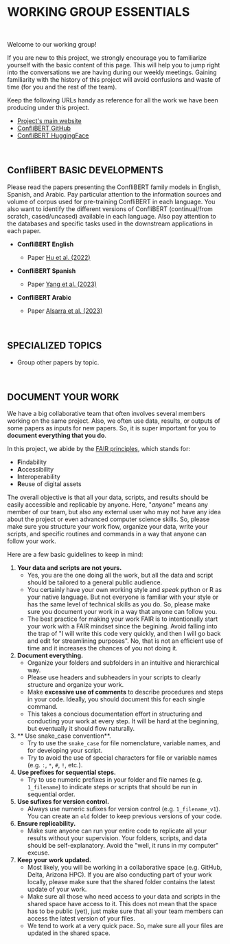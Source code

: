 # WORKING GROUP ESSENTIALS

<br />
 
Welcome to our working group! 

If you are new to this project, we strongly encourage you to familiarize yourself with the basic content of this page. This will help you to jump right into the conversations we are having during our weekly meetings. Gaining familiarity with the history of this project will avoid confusions and waste of time (for you and the rest of the team).

Keep the following URLs handy as reference for all the work we have been producing under this project.

   * [Project's main website](https://eventdata.utdallas.edu/)
   * [ConfliBERT GitHub](https://github.com/eventdata/ConfliBERT)
   * [ConfliBERT HuggingFace](https://huggingface.co/eventdata-utd)

<br />

## ConfliBERT BASIC DEVELOPMENTS

Please read the papers presenting the ConfliBERT family models in English, Spanish, and Arabic. 
Pay particular attention to the information sources and volume of corpus used for pre-training ConfliBERT in each language. You also want to identify the different versions of ConfliBERT (continual/from scratch, cased/uncased) available in each language. Also pay attention to the databases and specific tasks used in the downstream applications in each paper. 

* **ConfliBERT English**
   * Paper [Hu et al. (2022)](https://aclanthology.org/2022.naacl-main.400/)


* **ConfliBERT Spanish**
   * Paper [Yang et al. (2023)](https://ieeexplore.ieee.org/document/10409883)

* **ConfliBERT Arabic**
   * Paper [Alsarra et al. (2023)](https://aclanthology.org/2023.ranlp-1.11/)

<br />

## SPECIALIZED TOPICS

* Group other papers by topic.


<br />

## DOCUMENT YOUR WORK

We have a big collaborative team that often involves several members working on the same project. 
Also, we often use data, results, or outputs of some papers as inputs for new papers. 
So, it is super important for you to **document everything that you do**.

In this project, we abide by the [FAIR principles](https://www.go-fair.org/fair-principles/), which stands for:
* **F**indability
* **A**ccessibility
* **I**nteroperability
* **R**euse of digital assets

The overall objective is that all your data, scripts, and results should be easily accessible and replicable by anyone. 
Here, "*anyone*" means any member of our team, but also any external user who may not have any idea about the project or even advanced computer science skills. 
So, please make sure you structure your work flow, organize your data, write your scripts, and specific routines and commands in a way that anyone can follow your work.

Here are a few basic guidelines to keep in mind:

1. **Your data and scripts are not yours.**
   * Yes, you are the one doing all the work, but all the data and script should be tailored to a general public audience.
   * You certainly have your own working style and *speak* python or R as your native language. But not everyone is familiar with your style or has the same level of technical skills as you do. So, please make sure you document your work in a way that anyone can follow you.
   * The best practice for making your work FAIR is to intentionally start your work with a FAIR mindset since the begining. Avoid falling into the trap of "I will write this code very quickly, and then I will go back and edit for streamlining purposes". No, that is not an efficient use of time and it increases the chances of you not doing it.
2. **Document everything.**  
   * Organize your folders and subfolders in an intuitive and hierarchical way.
   * Please use headers and subheaders in your scripts to clearly structure and organize your work.
   * Make **excessive use of comments** to describe procedures and steps in your code. Ideally, you should document this for each single command.
   * This takes a concious documentation effort in structuring and conducting your work at every step. It will be hard at the beginning, but eventually it should flow naturally.
3. ** Use snake_case convention**.
   * Try to use the `snake_case` for file nomenclature, variable names, and for developing your script.
   * Try to avoid the use of special characters for file or variable names (e.g. `:`, `*`, `#`, `!`, etc.).
4. **Use prefixes for sequential steps.** 
   * Try to use numeric prefixes in your folder and file names (e.g. `1_filename`) to indicate steps or scripts that should be run in sequential order.
5. **Use sufixes for version control.** 
   * Always use numeric sufixes for version control (e.g. `1_filename_v1`). You can create an `old` folder to keep previous versions of your code.
6. **Ensure replicability.**
   * Make sure anyone can run your entire code to replicate all your results without your supervision. Your folders, scripts, and data should be self-explanatory. Avoid the "well, it runs in my computer" excuse.  
7. **Keep your work updated.**
   * Most likely, you will be working in a collaborative space (e.g. GitHub, Delta, Arizona HPC). If you are also conducting part of your work locally, please make sure that the shared folder contains the latest update of your work.
   * Make sure all those who need access to your data and scripts in the shared space have access to it. This does not mean that the space has to be public (yet), just make sure that all your team members can access the latest version of your files.
   * We tend to work at a very quick pace. So, make sure all your files are updated in the shared space.



